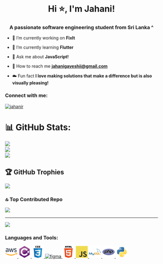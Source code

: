 <h1 align="center">Hi ⭐, I'm Jahani!</h1>
<h3 align="center">A passionate software engineering student from Sri Lanka ^</h3>

- 💫 I’m currently working on **FixIt**

- 🌱 I’m currently learning **Flutter**

- 💬 Ask me about **JavaScript!**

- 📨 How to reach me **jahanigaveshii@gmail.com**

- ☁️ Fun fact **I love making solutions that make a difference but is also visually pleasing!**

<h3 align="left">Connect with me:</h3>
<p align="left">
<a href="https://linkedin.com/in/jahanir" target="blank"><img align="center" src="https://raw.githubusercontent.com/rahuldkjain/github-profile-readme-generator/master/src/images/icons/Social/linked-in-alt.svg" alt="jahanir" height="30" width="40" /></a>
</p>

# 📊 GitHub Stats:
![](https://github-readme-stats.vercel.app/api?username=jahanirathugamage&theme=rose&hide_border=false&include_all_commits=false&count_private=false)<br/>
![](https://nirzak-streak-stats.vercel.app/?user=jahanirathugamage&theme=rose&hide_border=false)<br/>
![](https://github-readme-stats.vercel.app/api/top-langs/?username=jahanirathugamage&theme=rose&hide_border=false&include_all_commits=false&count_private=false&layout=compact)

## 🏆 GitHub Trophies
![](https://github-profile-trophy.vercel.app/?username=jahanirathugamage&theme=rose&no-frame=false&no-bg=false&margin-w=4)

### 🔝 Top Contributed Repo
![](https://github-contributor-stats.vercel.app/api?username=jahanirathugamage&limit=5&theme=rose&combine_all_yearly_contributions=true)

---
[![](https://visitcount.itsvg.in/api?id=jahanirathugamage&icon=7&color=10)](https://visitcount.itsvg.in)

<h3 align="left">Languages and Tools:</h3>
<p align="left"> <a href="https://aws.amazon.com" target="_blank" rel="noreferrer"> <img src="https://raw.githubusercontent.com/devicons/devicon/master/icons/amazonwebservices/amazonwebservices-original-wordmark.svg" alt="aws" width="40" height="40"/> </a> <a href="https://www.w3schools.com/cs/" target="_blank" rel="noreferrer"> <img src="https://raw.githubusercontent.com/devicons/devicon/master/icons/csharp/csharp-original.svg" alt="csharp" width="40" height="40"/> </a> <a href="https://www.w3schools.com/css/" target="_blank" rel="noreferrer"> <img src="https://raw.githubusercontent.com/devicons/devicon/master/icons/css3/css3-original-wordmark.svg" alt="css3" width="40" height="40"/> </a> <a href="https://www.figma.com/" target="_blank" rel="noreferrer"> <img src="https://www.vectorlogo.zone/logos/figma/figma-icon.svg" alt="figma" width="40" height="40"/> </a> <a href="https://www.w3.org/html/" target="_blank" rel="noreferrer"> <img src="https://raw.githubusercontent.com/devicons/devicon/master/icons/html5/html5-original-wordmark.svg" alt="html5" width="40" height="40"/> </a> <a href="https://developer.mozilla.org/en-US/docs/Web/JavaScript" target="_blank" rel="noreferrer"> <img src="https://raw.githubusercontent.com/devicons/devicon/master/icons/javascript/javascript-original.svg" alt="javascript" width="40" height="40"/> </a> <a href="https://www.mysql.com/" target="_blank" rel="noreferrer"> <img src="https://raw.githubusercontent.com/devicons/devicon/master/icons/mysql/mysql-original-wordmark.svg" alt="mysql" width="40" height="40"/> </a> <a href="https://www.php.net" target="_blank" rel="noreferrer"> <img src="https://raw.githubusercontent.com/devicons/devicon/master/icons/php/php-original.svg" alt="php" width="40" height="40"/> </a> <a href="https://www.python.org" target="_blank" rel="noreferrer"> <img src="https://raw.githubusercontent.com/devicons/devicon/master/icons/python/python-original.svg" alt="python" width="40" height="40"/> </a> </p>

